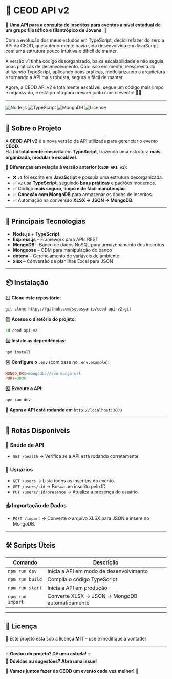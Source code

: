 # 🎯 **CEOD API v2**  

🚀 **Uma API para a consulta de inscritos para eventos a nível estadual de um grupo filosófico e filantrópico de Jovens.** 🚀  

Com a evolução dos meus estudos em TypeScript, decidi refazer do zero a API do CEOD, que anteriormente havia sido desenvolvida em JavaScript com uma estrutura pouco intuitiva e difícil de manter.

A versão v1 tinha código desorganizado, baixa escalabilidade e não seguia boas práticas de desenvolvimento. Com isso em mente, reescrevi tudo utilizando TypeScript, aplicando boas práticas, modularizando a arquitetura e tornando a API mais robusta, segura e fácil de manter.

Agora, a CEOD API v2 é totalmente escalável, segue um código mais limpo e organizado, e está pronta para crescer junto com o evento! 🚀🔥

---

![Node.js](https://img.shields.io/badge/Node.js-16+-green?style=flat-square&logo=node.js)
![TypeScript](https://img.shields.io/badge/TypeScript-4+-blue?style=flat-square&logo=typescript)
![MongoDB](https://img.shields.io/badge/MongoDB-Database-green?style=flat-square&logo=mongodb)
![License](https://img.shields.io/badge/License-MIT-red?style=flat-square)

---

## 🎯 **Sobre o Projeto**
A **CEOD API v2** é a nova versão da API utilizada para gerenciar o evento **CEOD**.  
Ela foi **totalmente reescrita** em **TypeScript**, trazendo uma estrutura **mais organizada, modular e escalável**.  

🔄 **Diferenças em relação à versão anterior (`CEOD API v1`)**:
- ❌ `v1` foi escrita em **JavaScript** e possuía uma estrutura desorganizada.
- ✅ `v2` usa **TypeScript**, seguindo **boas práticas** e padrões modernos.
- ✅ Código **mais seguro, limpo e de fácil manutenção**.
- ✅ **Conexão com MongoDB** para armazenar os dados de inscritos.
- ✅ Automação na conversão **XLSX → JSON → MongoDB**.

---

## 🚀 **Principais Tecnologias**
- **Node.js** + **TypeScript**
- **Express.js** – Framework para APIs REST
- **MongoDB** – Banco de dados NoSQL para armazenamento dos inscritos
- **Mongoose** – ODM para manipulação do banco
- **dotenv** – Gerenciamento de variáveis de ambiente
- **xlsx** – Conversão de planilhas Excel para JSON

---

## 📦 **Instalação**
1️⃣ **Clone este repositório**:
```bash
git clone https://github.com/seuusuario/ceod-api-v2.git
```
2️⃣ **Acesse o diretório do projeto**:
```bash
cd ceod-api-v2
```
3️⃣ **Instale as dependências**:
```bash
npm install
```
4️⃣ **Configure o `.env`** (com base no `.env.example`):
```ini
MONGO_URI=mongodb://seu-mongo-url
PORT=3000
```
5️⃣ **Execute a API**:
```bash
npm run dev
```
🎉 **Agora a API está rodando em** `http://localhost:3000`

---

## 🔗 **Rotas Disponíveis**
### 📌 **Saúde da API**
- `GET /health` → Verifica se a API está rodando corretamente.

### 👥 **Usuários**
- `GET /users` → Lista todos os inscritos do evento.
- `GET /users/:id` → Busca um inscrito pelo ID.
- `PUT /users/:id/presence` → Atualiza a presença do usuário.

### 📥 **Importação de Dados**
- `POST /import` → Converte o arquivo XLSX para JSON e insere no MongoDB.

---

## 🛠 **Scripts Úteis**
| Comando               | Descrição                                     |
|-----------------------|---------------------------------------------|
| `npm run dev`        | Inicia a API em modo de desenvolvimento      |
| `npm run build`      | Compila o código TypeScript                  |
| `npm run start`      | Inicia a API em produção                     |
| `npm run import`     | Converte XLSX → JSON → MongoDB automaticamente |

---

## 📜 **Licença**
🔖 Este projeto está sob a licença **MIT** – use e modifique à vontade!

---

🔥 **Gostou do projeto? Dê uma estrela!** ⭐  
📩 **Dúvidas ou sugestões? Abra uma issue!**  

🚀 **Vamos juntos fazer do CEOD um evento cada vez melhor!** 🚀  
